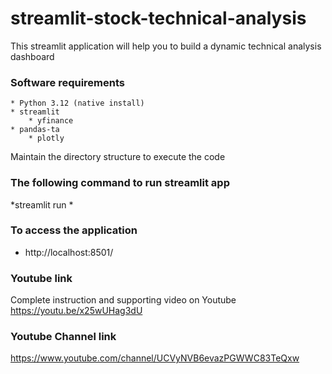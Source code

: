 # streamlit-stock-technical-analysis
 This streamlit application will help you to build a dynamic technical analysis dashboard

### Software requirements
	* Python 3.12 (native install)
 	* streamlit
        * yfinance
	* pandas-ta
        * plotly
 
	
Maintain the directory  structure to execute the code
### The following command to run streamlit app
 *streamlit run *
### To access  the application 
 * http://localhost:8501/ 

### Youtube link
Complete instruction and supporting video on Youtube
https://youtu.be/x25wUHag3dU

### Youtube Channel link
https://www.youtube.com/channel/UCVyNVB6evazPGWWC83TeQxw
